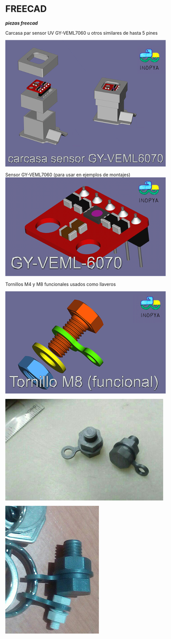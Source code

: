 # FREECAD
***piezas freecad***

Carcasa par sensor UV GY-VEML7060 u otros similares de hasta 5 pines

![](./imagenes-mini/carcasa-GY-VEML7060-mini.png)

Sensor GY-VEML7060 (para usar en ejemplos de montajes)
![](./imagenes-mini/gy-veml6070-mini.png)

Tornillos M4 y M8 funcionales usados como llaveros

![](./imagenes-mini/llavero-m8-mini.png)

![](./imagenes-mini/llavero-print.jpg)

![](./imagenes-mini/llavero-uso.jpg)
